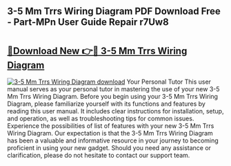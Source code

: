 ## 3-5 Mm Trrs Wiring Diagram PDF Download Free - Part-MPn User Guide Repair r7Uw8

# <h2><a href="http://dfpyj9.blite.top/?on=3-5+Mm+Trrs+Wiring+Diagram">🔗Download New 👉🔴 3-5 Mm Trrs Wiring Diagram</a></h2>

[![3-5 Mm Trrs Wiring Diagram download](https://i.imgur.com/lujVjoI.png)](http://dfpyj9.blite.top/?on=3-5+Mm+Trrs+Wiring+Diagram)
Your Personal Tutor This user manual serves as your personal tutor in mastering the use of your new 3-5 Mm Trrs Wiring Diagram. Before you begin using your 3-5 Mm Trrs Wiring Diagram, please familiarize yourself with its functions and features by reading this user manual. It includes clear instructions for installation, setup, and operation, as well as troubleshooting tips for common issues. Experience the possibilities of list of features with your new 3-5 Mm Trrs Wiring Diagram. Our expectation is that the 3-5 Mm Trrs Wiring Diagram has been a valuable and informative resource in your journey to becoming proficient in using your new gadget. Should you need any assistance or clarification, please do not hesitate to contact our support team.
